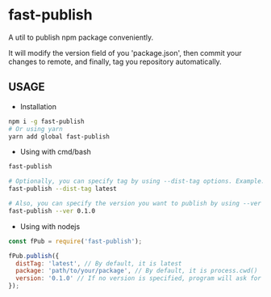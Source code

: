 # fast-publish

A util to publish npm package conveniently.


It will modify the version field of you 'package.json', then commit your changes to remote, and finally, tag you repository automatically.


## USAGE

- Installation

```bash
npm i -g fast-publish
# Or using yarn
yarn add global fast-publish
```

- Using with cmd/bash

```bash
fast-publish

# Optionally, you can specify tag by using --dist-tag options. Example:
fast-publish --dist-tag latest

# Also, you can specify the version you want to publish by using --ver options. Example:
fast-publish --ver 0.1.0
```

- Using with nodejs

```js
const fPub = require('fast-publish');

fPub.publish({
  distTag: 'latest', // By default, it is latest
  package: 'path/to/your/package', // By default, it is process.cwd()
  version: '0.1.0' // If no version is specified, program will ask for a answer.
});

```